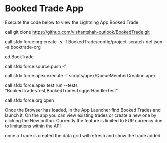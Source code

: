 # Booked Trade App

Execute the code below to view the Lightning App Booked Trade

call git clone https://github.com/vishantshah-outlook/BookedTrade.git

call sfdx force:org:create -s -f BookedTrade/config/project-scratch-def.json -a booktrade-org

cd BookTrade

call sfdx force:source:push -f

call sfdx force:apex:execute -f scripts/apex/QueueMemberCreation.apex

call sfdx force:apex:test:run --tests "BookedTradesTest,BookedTradesTriggerHandlerTest"

call sfdx force:org:open

Once the Browser has loaded, in the App Launcher find Booked Trades and launch it. On the app you can view existing trades or create a new one by clicking the New button. Currently the feature is limited to EUR currency due to limitations within the API

once a Trade is created the data grid will refresh and show the trade added


